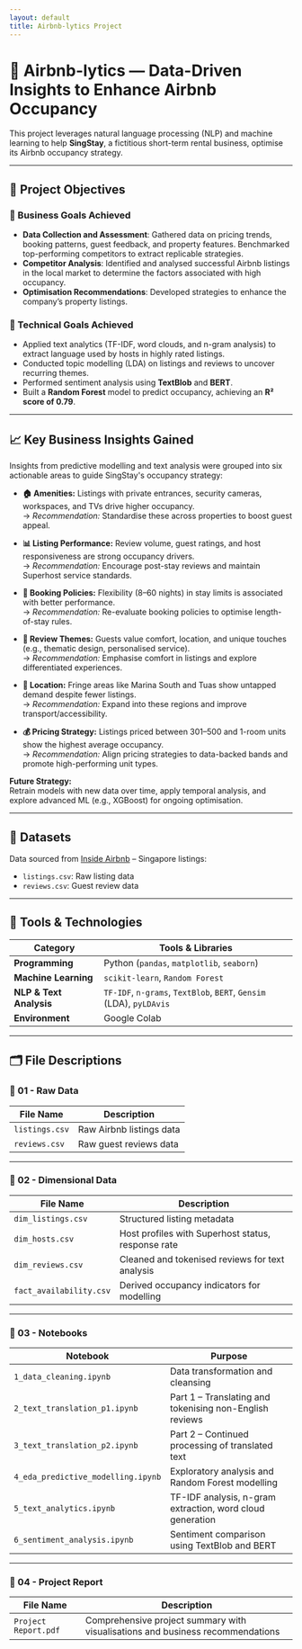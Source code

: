 ```yaml
---
layout: default
title: Airbnb-lytics Project
---
```


# 📍 Airbnb-lytics — Data-Driven Insights to Enhance Airbnb Occupancy

This project leverages natural language processing (NLP) and machine learning to help **SingStay**, a fictitious short-term rental business, optimise its Airbnb occupancy strategy.

---

## 🎯 Project Objectives

### 🧩 Business Goals Achieved
- **Data Collection and Assessment**: Gathered data on pricing trends, booking patterns, guest feedback, and property features. Benchmarked top-performing competitors to extract replicable strategies.
- **Competitor Analysis**: Identified and analysed successful Airbnb listings in the local market to determine the factors associated with high occupancy.
- **Optimisation Recommendations**: Developed strategies to enhance the company’s property listings.

### 🧪 Technical Goals Achieved 
- Applied text analytics (TF-IDF, word clouds, and n-gram analysis) to extract language used by hosts in highly rated listings.
- Conducted topic modelling (LDA) on listings and reviews to uncover recurring themes.
- Performed sentiment analysis using **TextBlob** and **BERT**.
- Built a **Random Forest** model to predict occupancy, achieving an **R² score of 0.79**.

---

## 📈 Key Business Insights Gained

Insights from predictive modelling and text analysis were grouped into six actionable areas to guide SingStay's occupancy strategy:

- **🏠 Amenities:** Listings with private entrances, security cameras, workspaces, and TVs drive higher occupancy.  
  → *Recommendation:* Standardise these across properties to boost guest appeal.

- **📊 Listing Performance:** Review volume, guest ratings, and host responsiveness are strong occupancy drivers.  
  → *Recommendation:* Encourage post-stay reviews and maintain Superhost service standards.

- **📆 Booking Policies:** Flexibility (8–60 nights) in stay limits is associated with better performance.  
  → *Recommendation:* Re-evaluate booking policies to optimise length-of-stay rules.

- **📝 Review Themes:** Guests value comfort, location, and unique touches (e.g., thematic design, personalised service).  
  → *Recommendation:* Emphasise comfort in listings and explore differentiated experiences.

- **📍 Location:** Fringe areas like Marina South and Tuas show untapped demand despite fewer listings.  
  → *Recommendation:* Expand into these regions and improve transport/accessibility.

- **💰 Pricing Strategy:** Listings priced between $301–$500 and 1-room units show the highest average occupancy.  
  → *Recommendation:* Align pricing strategies to data-backed bands and promote high-performing unit types.

**Future Strategy:**  
Retrain models with new data over time, apply temporal analysis, and explore advanced ML (e.g., XGBoost) for ongoing optimisation.

---

## 📂 Datasets

Data sourced from [Inside Airbnb](http://insideairbnb.com/get-the-data.html) – Singapore listings:

- `listings.csv`: Raw listing data  
- `reviews.csv`: Guest review data  

---

## 🧰 Tools & Technologies

| Category               | Tools & Libraries                                                  |
|------------------------|---------------------------------------------------------------------|
| **Programming**        | Python (`pandas`, `matplotlib`, `seaborn`)                         |
| **Machine Learning**   | `scikit-learn`, `Random Forest`                                    |
| **NLP & Text Analysis**| `TF-IDF`, `n-grams`, `TextBlob`, `BERT`, `Gensim` (LDA), `pyLDAvis` |
| **Environment**        | Google Colab                                                       |

---

## 🗂️ File Descriptions

### 📁 01 - Raw Data

| File Name       | Description                      |
|-----------------|----------------------------------|
| `listings.csv`  | Raw Airbnb listings data         |
| `reviews.csv`   | Raw guest reviews data           |

---

### 📁 02 - Dimensional Data

| File Name               | Description                                             |
|-------------------------|---------------------------------------------------------|
| `dim_listings.csv`      | Structured listing metadata                             |
| `dim_hosts.csv`         | Host profiles with Superhost status, response rate      |
| `dim_reviews.csv`       | Cleaned and tokenised reviews for text analysis         |
| `fact_availability.csv` | Derived occupancy indicators for modelling              |

---

### 📁 03 - Notebooks

| Notebook                           | Purpose                                                                  |
|-----------------------------------|--------------------------------------------------------------------------|
| `1_data_cleaning.ipynb`           | Data transformation and cleansing                                        |
| `2_text_translation_p1.ipynb`     | Part 1 – Translating and tokenising non-English reviews                  |
| `3_text_translation_p2.ipynb`     | Part 2 – Continued processing of translated text                         |
| `4_eda_predictive_modelling.ipynb`| Exploratory analysis and Random Forest modelling                         |
| `5_text_analytics.ipynb`          | TF-IDF analysis, n-gram extraction, word cloud generation                |
| `6_sentiment_analysis.ipynb`      | Sentiment comparison using TextBlob and BERT                             |

---

### 📄 04 - Project Report

| File Name            | Description                                                                 |
|----------------------|-----------------------------------------------------------------------------|
| `Project Report.pdf` | Comprehensive project summary with visualisations and business recommendations |
